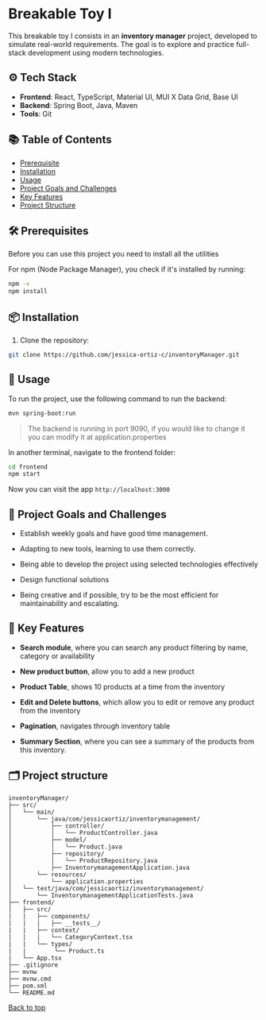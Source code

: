 # Breakable Toy I

This breakable toy I consists in an **inventory manager** project, developed to simulate real-world requirements. The goal is to explore and practice full-stack development using modern technologies.

## ⚙️ Tech Stack
- **Frontend**: React, TypeScript, Material UI, MUI X Data Grid, Base UI
- **Backend**: Spring Boot, Java, Maven
- **Tools**: Git



## 📚 Table of Contents
- [Prerequisite](#️🛠️-prerequisites)
- [Installation](#📦-installation)
- [Usage](#🚀-usage)
- [Project Goals and Challenges](#🎯-project-goals-and-challenges)
- [Key Features](#📌-key-features)
- [Project Structure](#️-project-structure)

<!-- - [Images] -->

## 🛠️ Prerequisites
Before you can use this project you need to install all the utilities 

For npm (Node Package Manager), you check if it's installed by running:
```bash 
npm -v
npm install
```

## 📦 Installation
1. Clone the repository:

```bash
git clone https://github.com/jessica-ortiz-c/inventoryManager.git

```

## 🚀 Usage
To run the project, use the following command to run the backend:
```bash
mvn spring-boot:run
```
> The backend is running in port 9090, if you would like to change it you can modify it at application.properties

In another terminal, navigate to the frontend folder: 

```bash
cd frontend
npm start
```

Now you can visit the app `http://localhost:3000`

## 🎯 Project Goals and Challenges

- Establish weekly goals and have good time management.  

- Adapting to new tools, learning to use them correctly.  

- Being able to develop the project using selected technologies effectively

- Design functional solutions  

-  Being creative and if possible, try to be the most efficient for maintainability and escalating. 

## 📌 Key Features

- **Search module**, where you can search any product filtering by name, category or availability

- **New product button**, allow you to add a new product

- **Product Table**, shows 10 products at a time from the inventory

- **Edit and Delete buttons**,  which allow you to edit or remove any product from the inventory

- **Pagination**, navigates through inventory table

- **Summary Section**, where you can see a summary of the products from this inventory. 


<!-- ## Visual representation with images -->

<!-- > Below are images showing the layout... -->

## 🗂️ Project structure

```text
inventoryManager/
├── src/
│   └── main/
│       └── java/com/jessicaortiz/inventorymanagement/
│           ├── controller/
│           │   └── ProductController.java
│           ├── model/
│           │   └── Product.java
│           ├── repository/
│           │   └── ProductRepository.java
│           ├── InventorymanagementApplication.java
│       └── resources/
│           └── application.properties
│   └── test/java/com/jessicaortiz/inventorymanagement/
│       └── InventorymanagementApplicationTests.java
├── frontend/
│   ├── src/
|   |   ├── components/
|   |   |   ├── __tests__/
|   |   ├── context/
|   |   |   └── CategoryContext.tsx
|   |   └── types/
|   |        └── Product.ts
|   └── App.tsx
├── .gitignore
├── mvnw
├── mvnw.cmd
├── pom.xml
└── README.md
```
[Back to top](#breakable-toy-i)
